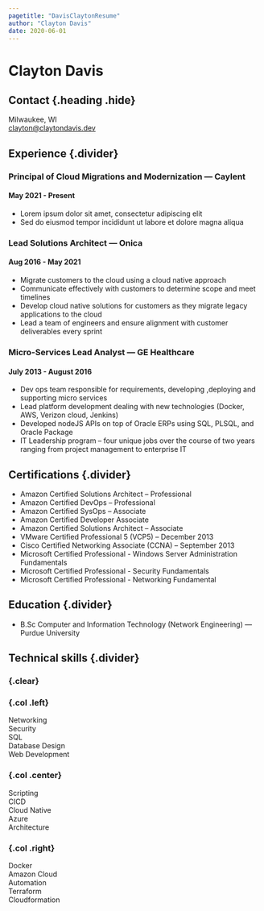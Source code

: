 ```yaml
---
pagetitle: "DavisClaytonResume"
author: "Clayton Davis"
date: 2020-06-01
---
```


# Clayton Davis

## Contact {.heading .hide}

Milwaukee, WI\
clayton@claytondavis.dev

## Experience {.divider}

### Principal of Cloud Migrations and Modernization &mdash; Caylent

#### May 2021 - Present

- Lorem ipsum dolor sit amet, consectetur adipiscing elit
- Sed do eiusmod tempor incididunt ut labore et dolore magna aliqua

### Lead Solutions Architect &mdash; Onica

#### Aug 2016 - May 2021

- Migrate customers to the cloud using a cloud native approach
- Communicate effectively with customers to determine scope and meet timelines
- Develop cloud native solutions for customers as they migrate legacy applications to the cloud
- Lead a team of engineers and ensure alignment with customer deliverables every sprint

### Micro-Services Lead Analyst &mdash; GE Healthcare

#### July 2013 - August 2016

- Dev ops team responsible for requirements, developing ,deploying and supporting micro services
- Lead platform development dealing with new technologies (Docker, AWS, Verizon cloud, Jenkins)
- Developed nodeJS APIs on top of Oracle ERPs using SQL, PLSQL, and Oracle Package
- IT Leadership program – four unique jobs over the course of two years ranging from project management to enterprise IT

## Certifications {.divider}

- Amazon Certified Solutions Architect – Professional
- Amazon Certified DevOps – Professional
- Amazon Certified SysOps – Associate
- Amazon Certified Developer Associate
- Amazon Certified Solutions Architect – Associate
- VMware Certified Professional 5 (VCP5) – December 2013
- Cisco Certified Networking Associate (CCNA) – September 2013
- Microsoft Certified Professional - Windows Server Administration Fundamentals
- Microsoft Certified Professional - Security Fundamentals
- Microsoft Certified Professional - Networking Fundamental

## Education {.divider}

- B.Sc Computer and Information Technology (Network Engineering) &mdash; Purdue University

## Technical skills {.divider}

### {.clear}

### {.col .left}

Networking\
Security\
SQL\
Database Design\
Web Development

### {.col .center}

Scripting\
CICD\
Cloud Native\
Azure\
Architecture

### {.col .right}

Docker\
Amazon Cloud\
Automation\
Terraform\
Cloudformation